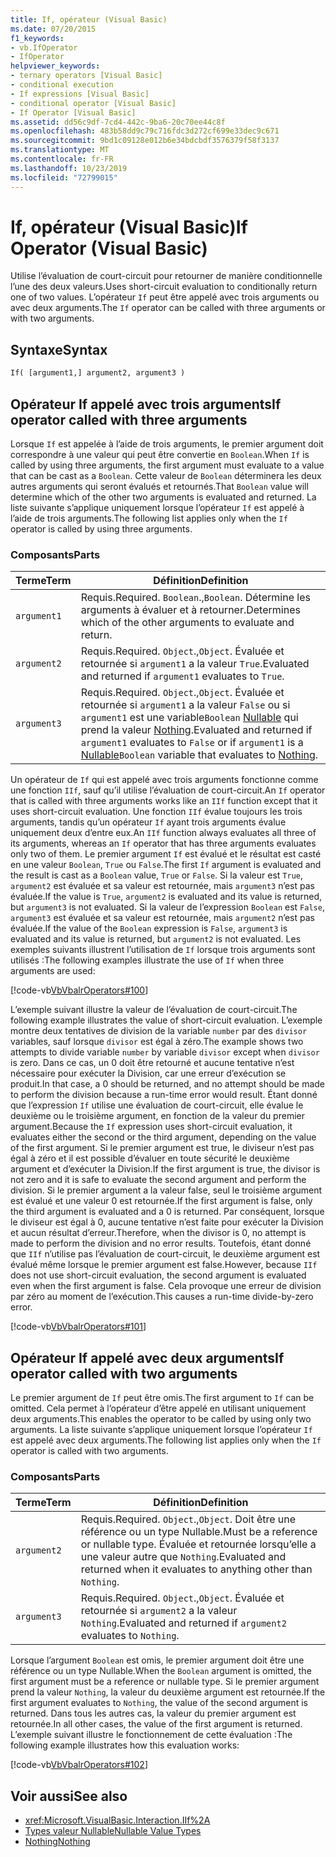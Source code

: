 ```yaml
---
title: If, opérateur (Visual Basic)
ms.date: 07/20/2015
f1_keywords:
- vb.IfOperator
- IfOperator
helpviewer_keywords:
- ternary operators [Visual Basic]
- conditional execution
- If expressions [Visual Basic]
- conditional operator [Visual Basic]
- If Operator [Visual Basic]
ms.assetid: dd56c9df-7cd4-442c-9ba6-20c70ee44c8f
ms.openlocfilehash: 483b58dd9c79c716fdc3d272cf699e33dec9c671
ms.sourcegitcommit: 9bd1c09128e012b6e34bdcbdf3576379f58f3137
ms.translationtype: MT
ms.contentlocale: fr-FR
ms.lasthandoff: 10/23/2019
ms.locfileid: "72799015"
---
```

# <a name="if-operator-visual-basic"></a><span data-ttu-id="3f3cb-102">If, opérateur (Visual Basic)</span><span class="sxs-lookup"><span data-stu-id="3f3cb-102">If Operator (Visual Basic)</span></span>

<span data-ttu-id="3f3cb-103">Utilise l’évaluation de court-circuit pour retourner de manière conditionnelle l’une des deux valeurs.</span><span class="sxs-lookup"><span data-stu-id="3f3cb-103">Uses short-circuit evaluation to conditionally return one of two values.</span></span> <span data-ttu-id="3f3cb-104">L’opérateur `If` peut être appelé avec trois arguments ou avec deux arguments.</span><span class="sxs-lookup"><span data-stu-id="3f3cb-104">The `If` operator can be called with three arguments or with two arguments.</span></span>

## <a name="syntax"></a><span data-ttu-id="3f3cb-105">Syntaxe</span><span class="sxs-lookup"><span data-stu-id="3f3cb-105">Syntax</span></span>

```vb
If( [argument1,] argument2, argument3 )
```

## <a name="if-operator-called-with-three-arguments"></a><span data-ttu-id="3f3cb-106">Opérateur If appelé avec trois arguments</span><span class="sxs-lookup"><span data-stu-id="3f3cb-106">If operator called with three arguments</span></span>

<span data-ttu-id="3f3cb-107">Lorsque `If` est appelée à l’aide de trois arguments, le premier argument doit correspondre à une valeur qui peut être convertie en `Boolean`.</span><span class="sxs-lookup"><span data-stu-id="3f3cb-107">When `If` is called by using three arguments, the first argument must evaluate to a value that can be cast as a `Boolean`.</span></span> <span data-ttu-id="3f3cb-108">Cette valeur de `Boolean` déterminera les deux autres arguments qui seront évalués et retournés.</span><span class="sxs-lookup"><span data-stu-id="3f3cb-108">That `Boolean` value will determine which of the other two arguments is evaluated and returned.</span></span> <span data-ttu-id="3f3cb-109">La liste suivante s’applique uniquement lorsque l’opérateur `If` est appelé à l’aide de trois arguments.</span><span class="sxs-lookup"><span data-stu-id="3f3cb-109">The following list applies only when the `If` operator is called by using three arguments.</span></span>

### <a name="parts"></a><span data-ttu-id="3f3cb-110">Composants</span><span class="sxs-lookup"><span data-stu-id="3f3cb-110">Parts</span></span>

|<span data-ttu-id="3f3cb-111">Terme</span><span class="sxs-lookup"><span data-stu-id="3f3cb-111">Term</span></span>|<span data-ttu-id="3f3cb-112">Définition</span><span class="sxs-lookup"><span data-stu-id="3f3cb-112">Definition</span></span>|
|---|---|
|`argument1`|<span data-ttu-id="3f3cb-113">Requis.</span><span class="sxs-lookup"><span data-stu-id="3f3cb-113">Required.</span></span> <span data-ttu-id="3f3cb-114">`Boolean`.,</span><span class="sxs-lookup"><span data-stu-id="3f3cb-114">`Boolean`.</span></span> <span data-ttu-id="3f3cb-115">Détermine les arguments à évaluer et à retourner.</span><span class="sxs-lookup"><span data-stu-id="3f3cb-115">Determines which of the other arguments to evaluate and return.</span></span>|
|`argument2`|<span data-ttu-id="3f3cb-116">Requis.</span><span class="sxs-lookup"><span data-stu-id="3f3cb-116">Required.</span></span> <span data-ttu-id="3f3cb-117">`Object`.,</span><span class="sxs-lookup"><span data-stu-id="3f3cb-117">`Object`.</span></span> <span data-ttu-id="3f3cb-118">Évaluée et retournée si `argument1` a la valeur `True`.</span><span class="sxs-lookup"><span data-stu-id="3f3cb-118">Evaluated and returned if `argument1` evaluates to `True`.</span></span>|
|`argument3`|<span data-ttu-id="3f3cb-119">Requis.</span><span class="sxs-lookup"><span data-stu-id="3f3cb-119">Required.</span></span> <span data-ttu-id="3f3cb-120">`Object`.,</span><span class="sxs-lookup"><span data-stu-id="3f3cb-120">`Object`.</span></span> <span data-ttu-id="3f3cb-121">Évaluée et retournée si `argument1` a la valeur `False` ou si `argument1` est une variable`Boolean` [Nullable](../../../visual-basic/programming-guide/language-features/data-types/nullable-value-types.md) qui prend la valeur [Nothing](../../../visual-basic/language-reference/nothing.md).</span><span class="sxs-lookup"><span data-stu-id="3f3cb-121">Evaluated and returned if `argument1` evaluates to `False` or if `argument1` is a [Nullable](../../../visual-basic/programming-guide/language-features/data-types/nullable-value-types.md)`Boolean` variable that evaluates to [Nothing](../../../visual-basic/language-reference/nothing.md).</span></span>|

<span data-ttu-id="3f3cb-122">Un opérateur de `If` qui est appelé avec trois arguments fonctionne comme une fonction `IIf`, sauf qu’il utilise l’évaluation de court-circuit.</span><span class="sxs-lookup"><span data-stu-id="3f3cb-122">An `If` operator that is called with three arguments works like an `IIf` function except that it uses short-circuit evaluation.</span></span> <span data-ttu-id="3f3cb-123">Une fonction `IIf` évalue toujours les trois arguments, tandis qu’un opérateur `If` ayant trois arguments évalue uniquement deux d’entre eux.</span><span class="sxs-lookup"><span data-stu-id="3f3cb-123">An `IIf` function always evaluates all three of its arguments, whereas an `If` operator that has three arguments evaluates only two of them.</span></span> <span data-ttu-id="3f3cb-124">Le premier argument `If` est évalué et le résultat est casté en une valeur `Boolean`, `True` ou `False`.</span><span class="sxs-lookup"><span data-stu-id="3f3cb-124">The first `If` argument is evaluated and the result is cast as a `Boolean` value, `True` or `False`.</span></span> <span data-ttu-id="3f3cb-125">Si la valeur est `True`, `argument2` est évaluée et sa valeur est retournée, mais `argument3` n’est pas évaluée.</span><span class="sxs-lookup"><span data-stu-id="3f3cb-125">If the value is `True`, `argument2` is evaluated and its value is returned, but `argument3` is not evaluated.</span></span> <span data-ttu-id="3f3cb-126">Si la valeur de l’expression `Boolean` est `False`, `argument3` est évaluée et sa valeur est retournée, mais `argument2` n’est pas évaluée.</span><span class="sxs-lookup"><span data-stu-id="3f3cb-126">If the value of the `Boolean` expression is `False`, `argument3` is evaluated and its value is returned, but `argument2` is not evaluated.</span></span> <span data-ttu-id="3f3cb-127">Les exemples suivants illustrent l’utilisation de `If` lorsque trois arguments sont utilisés :</span><span class="sxs-lookup"><span data-stu-id="3f3cb-127">The following examples illustrate the use of `If` when three arguments are used:</span></span>

[!code-vb[VbVbalrOperators#100](~/samples/snippets/visualbasic/VS_Snippets_VBCSharp/VbVbalrOperators/VB/Class4.vb#100)]

<span data-ttu-id="3f3cb-128">L’exemple suivant illustre la valeur de l’évaluation de court-circuit.</span><span class="sxs-lookup"><span data-stu-id="3f3cb-128">The following example illustrates the value of short-circuit evaluation.</span></span> <span data-ttu-id="3f3cb-129">L’exemple montre deux tentatives de division de la variable `number` par des `divisor` variables, sauf lorsque `divisor` est égal à zéro.</span><span class="sxs-lookup"><span data-stu-id="3f3cb-129">The example shows two attempts to divide variable `number` by variable `divisor` except when `divisor` is zero.</span></span> <span data-ttu-id="3f3cb-130">Dans ce cas, un 0 doit être retourné et aucune tentative n’est nécessaire pour exécuter la Division, car une erreur d’exécution se produit.</span><span class="sxs-lookup"><span data-stu-id="3f3cb-130">In that case, a 0 should be returned, and no attempt should be made to perform the division because a run-time error would result.</span></span> <span data-ttu-id="3f3cb-131">Étant donné que l’expression `If` utilise une évaluation de court-circuit, elle évalue le deuxième ou le troisième argument, en fonction de la valeur du premier argument.</span><span class="sxs-lookup"><span data-stu-id="3f3cb-131">Because the `If` expression uses short-circuit evaluation, it evaluates either the second or the third argument, depending on the value of the first argument.</span></span> <span data-ttu-id="3f3cb-132">Si le premier argument est true, le diviseur n’est pas égal à zéro et il est possible d’évaluer en toute sécurité le deuxième argument et d’exécuter la Division.</span><span class="sxs-lookup"><span data-stu-id="3f3cb-132">If the first argument is true, the divisor is not zero and it is safe to evaluate the second argument and perform the division.</span></span> <span data-ttu-id="3f3cb-133">Si le premier argument a la valeur false, seul le troisième argument est évalué et une valeur 0 est retournée.</span><span class="sxs-lookup"><span data-stu-id="3f3cb-133">If the first argument is false, only the third argument is evaluated and a 0 is returned.</span></span> <span data-ttu-id="3f3cb-134">Par conséquent, lorsque le diviseur est égal à 0, aucune tentative n’est faite pour exécuter la Division et aucun résultat d’erreur.</span><span class="sxs-lookup"><span data-stu-id="3f3cb-134">Therefore, when the divisor is 0, no attempt is made to perform the division and no error results.</span></span> <span data-ttu-id="3f3cb-135">Toutefois, étant donné que `IIf` n’utilise pas l’évaluation de court-circuit, le deuxième argument est évalué même lorsque le premier argument est false.</span><span class="sxs-lookup"><span data-stu-id="3f3cb-135">However, because `IIf` does not use short-circuit evaluation, the second argument is evaluated even when the first argument is false.</span></span> <span data-ttu-id="3f3cb-136">Cela provoque une erreur de division par zéro au moment de l’exécution.</span><span class="sxs-lookup"><span data-stu-id="3f3cb-136">This causes a run-time divide-by-zero error.</span></span>

[!code-vb[VbVbalrOperators#101](~/samples/snippets/visualbasic/VS_Snippets_VBCSharp/VbVbalrOperators/VB/Class4.vb#101)]

## <a name="if-operator-called-with-two-arguments"></a><span data-ttu-id="3f3cb-137">Opérateur If appelé avec deux arguments</span><span class="sxs-lookup"><span data-stu-id="3f3cb-137">If operator called with two arguments</span></span>

<span data-ttu-id="3f3cb-138">Le premier argument de `If` peut être omis.</span><span class="sxs-lookup"><span data-stu-id="3f3cb-138">The first argument to `If` can be omitted.</span></span> <span data-ttu-id="3f3cb-139">Cela permet à l’opérateur d’être appelé en utilisant uniquement deux arguments.</span><span class="sxs-lookup"><span data-stu-id="3f3cb-139">This enables the operator to be called by using only two arguments.</span></span> <span data-ttu-id="3f3cb-140">La liste suivante s’applique uniquement lorsque l’opérateur `If` est appelé avec deux arguments.</span><span class="sxs-lookup"><span data-stu-id="3f3cb-140">The following list applies only when the `If` operator is called with two arguments.</span></span>

### <a name="parts"></a><span data-ttu-id="3f3cb-141">Composants</span><span class="sxs-lookup"><span data-stu-id="3f3cb-141">Parts</span></span>

|<span data-ttu-id="3f3cb-142">Terme</span><span class="sxs-lookup"><span data-stu-id="3f3cb-142">Term</span></span>|<span data-ttu-id="3f3cb-143">Définition</span><span class="sxs-lookup"><span data-stu-id="3f3cb-143">Definition</span></span>|
|---|---|
|`argument2`|<span data-ttu-id="3f3cb-144">Requis.</span><span class="sxs-lookup"><span data-stu-id="3f3cb-144">Required.</span></span> <span data-ttu-id="3f3cb-145">`Object`.,</span><span class="sxs-lookup"><span data-stu-id="3f3cb-145">`Object`.</span></span> <span data-ttu-id="3f3cb-146">Doit être une référence ou un type Nullable.</span><span class="sxs-lookup"><span data-stu-id="3f3cb-146">Must be a reference or nullable type.</span></span> <span data-ttu-id="3f3cb-147">Évaluée et retournée lorsqu’elle a une valeur autre que `Nothing`.</span><span class="sxs-lookup"><span data-stu-id="3f3cb-147">Evaluated and returned when it evaluates to anything other than `Nothing`.</span></span>|
|`argument3`|<span data-ttu-id="3f3cb-148">Requis.</span><span class="sxs-lookup"><span data-stu-id="3f3cb-148">Required.</span></span> <span data-ttu-id="3f3cb-149">`Object`.,</span><span class="sxs-lookup"><span data-stu-id="3f3cb-149">`Object`.</span></span> <span data-ttu-id="3f3cb-150">Évaluée et retournée si `argument2` a la valeur `Nothing`.</span><span class="sxs-lookup"><span data-stu-id="3f3cb-150">Evaluated and returned if `argument2` evaluates to `Nothing`.</span></span>|

<span data-ttu-id="3f3cb-151">Lorsque l’argument `Boolean` est omis, le premier argument doit être une référence ou un type Nullable.</span><span class="sxs-lookup"><span data-stu-id="3f3cb-151">When the `Boolean` argument is omitted, the first argument must be a reference or nullable type.</span></span> <span data-ttu-id="3f3cb-152">Si le premier argument prend la valeur `Nothing`, la valeur du deuxième argument est retournée.</span><span class="sxs-lookup"><span data-stu-id="3f3cb-152">If the first argument evaluates to `Nothing`, the value of the second argument is returned.</span></span> <span data-ttu-id="3f3cb-153">Dans tous les autres cas, la valeur du premier argument est retournée.</span><span class="sxs-lookup"><span data-stu-id="3f3cb-153">In all other cases, the value of the first argument is returned.</span></span> <span data-ttu-id="3f3cb-154">L’exemple suivant illustre le fonctionnement de cette évaluation :</span><span class="sxs-lookup"><span data-stu-id="3f3cb-154">The following example illustrates how this evaluation works:</span></span>

[!code-vb[VbVbalrOperators#102](~/samples/snippets/visualbasic/VS_Snippets_VBCSharp/VbVbalrOperators/VB/Class4.vb#102)]

## <a name="see-also"></a><span data-ttu-id="3f3cb-155">Voir aussi</span><span class="sxs-lookup"><span data-stu-id="3f3cb-155">See also</span></span>

- <xref:Microsoft.VisualBasic.Interaction.IIf%2A>
- [<span data-ttu-id="3f3cb-156">Types valeur Nullable</span><span class="sxs-lookup"><span data-stu-id="3f3cb-156">Nullable Value Types</span></span>](../../programming-guide/language-features/data-types/nullable-value-types.md)
- [<span data-ttu-id="3f3cb-157">Nothing</span><span class="sxs-lookup"><span data-stu-id="3f3cb-157">Nothing</span></span>](../nothing.md)
